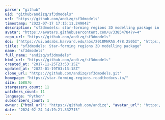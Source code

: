 ```yaml
---
parser: "github"
uid: "github/andizq/sf3dmodels"
url: "https://github.com/andizq/sf3dmodels"
timestamp: "2022-07-17 17:15:11.249042"
description: "sf3dmodels: star-forming regions 3D modelling package in Python :partly_sunny:"
avatar: "https://avatars.githubusercontent.com/u/33854784?v=4"
repo_url: "https://github.com/andizq/sf3dmodels"
doi: ["https://ui.adsabs.harvard.edu/abs/2018MNRAS.478.2505I", "https://ui.adsabs.harvard.edu/abs/2020ascl.soft01003I/abstract"]
title: "sf3dmodels: Star-forming regions 3D modelling package"
name: "sf3dmodels"
full_name: "andizq/sf3dmodels"
html_url: "https://github.com/andizq/sf3dmodels"
created_at: "2017-11-25T23:53:15Z"
updated_at: "2022-01-19T03:13:18Z"
clone_url: "https://github.com/andizq/sf3dmodels.git"
homepage: "https://star-forming-regions.readthedocs.io/"
size: 168876
stargazers_count: 11
watchers_count: 11
language: "Python"
subscribers_count: 1
owner: {"html_url": "https://github.com/andizq", "avatar_url": "https://avatars.githubusercontent.com/u/33854784?v=4", "login": "andizq", "type": "User"}
date: "2024-02-24 14:19:21.332715"
---
```


